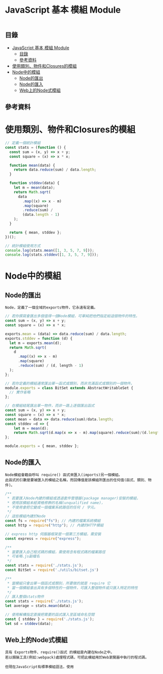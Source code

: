 # JavaScript 基本 模組 Module

```
```

## 目錄

- [JavaScript 基本 模組 Module](#javascript-基本-模組-module)
  - [目錄](#目錄)
  - [參考資料](#參考資料)
- [使用類別、物件和Closures的模組](#使用類別物件和closures的模組)
- [Node中的模組](#node中的模組)
  - [Node的匯出](#node的匯出)
  - [Node的匯入](#node的匯入)
  - [Web上的Node式模組](#web上的node式模組)

## 參考資料

[]()

# 使用類別、物件和Closures的模組

```JavaScript
// 定義一個統計模組
const stats = (function () {
  const sum = (x, y) => x + y;
  const square = (x) => x * x;

  function mean(data) {
    return data.reduce(sum) / data.length;
  }

  function stddev(data) {
    let m = mean(data);
    return Math.sqrt(
      data
        .map((x) => x - m)
        .map(square)
        .reduce(sum) /
        (data.length - 1)
    );
  }

  return { mean, stddev };
})();

// 統計模組使用方式
console.log(stats.mean([1, 3, 5, 7, 9]));
console.log(stats.stddev([1, 3, 5, 7, 9]));
```

# Node中的模組

## Node的匯出

```
Node，定義了一個全域的exports物件，它永遠有定義。
```

```JavaScript
// 若你撰寫會匯出多個值得一個Node模組，可單純把他們指定給這個物件的特性。
const sum = (x, y) => x + y;
const square = (x) => x * x;

exports.mean = (data) => data.reduce(sum) / data.length;
exports.stddev = function (d) {
  let m = exports.mean(d);
  return Math.sqrt(
    d
      .map((x) => x - m)
      .map(square)
      .reduce(sum) / (d, length - 1)
  );
};
```

```JavaScript
// 若你定義的模組通常匯出單一函式或類別，而非充滿函式或類別的一個物件。
module.exports = class BitSet extends AbstractWritableSet {
  // 實作省略
};
```

```JavaScript
// 在模組結尾匯出單一物件，而非一路上逐個匯出函式
const sum = (x, y) => x + y;
const square = (x) => x * x;
const mean = data => data.reduce(sum)/data.length;
const stddev =d => {
	let m = mean(d);
	return Math.sqrt(d.map(x => x - m).map(square).reduce(sum)/(d.length - 1));
};

module.exports = { mean, stddev };
```

## Node的匯入

```
Node模組會藉由呼叫 require() 函式來匯入(imports)另一個模組。
此函式的引數是要被匯入的模組之名稱，而回傳值是該模組所匯出的任何值(函式、類別、物件)。
```

```JavaScript
/**
 * 若要匯入Node內建的模組或透過套件管理器(package manager)安裝的模組，
 * 使用該模組未經資格修飾的名稱(unqualified name)，
 * 不使用會把它變成一個檔案系統路徑的任何 / 字元。
 */
// 這些模組內建於Node
const fs = require("fs"); // 內建的檔案系統模組
const http = require("http"); // 內建的HTTP模組

// express http 伺服器框架是一個第三方模組，需安裝
const express = require("express");
```

```JavaScript
/**
 * 當要匯入自己程式碼的模組，需使用含有程式碼的檔案路徑
 * 可省略.js副檔名
 */
const stats = require('./stats.js');
const BitSet = require('./utils/bitset.js')
```

```JavaScript
/**
 * 當模組只會出單一個函式或類別，所要做的就是 require 它
 * 當一個模組會出具有多個特性的一個物件，可匯入整個物件或只匯入特定的特性
 */
// 匯入整個stats物件
const stats = require('./stats.js');
let average = stats.mean(data);

// 使用解構指定直接把需要的函式匯入至區域命名空間
const { stddev } = require('./stats.js');
let sd = stddev(data);
```

## Web上的Node式模組

```
具有 Exports物件、require()函式 的模組是內建在Node之中。
若以捆裝工具(例如:webpack)處理程式碼，可把此模組用於Web瀏覽器中執行的程式碼。

但現在JavaScript有標準模組語法，使用
```